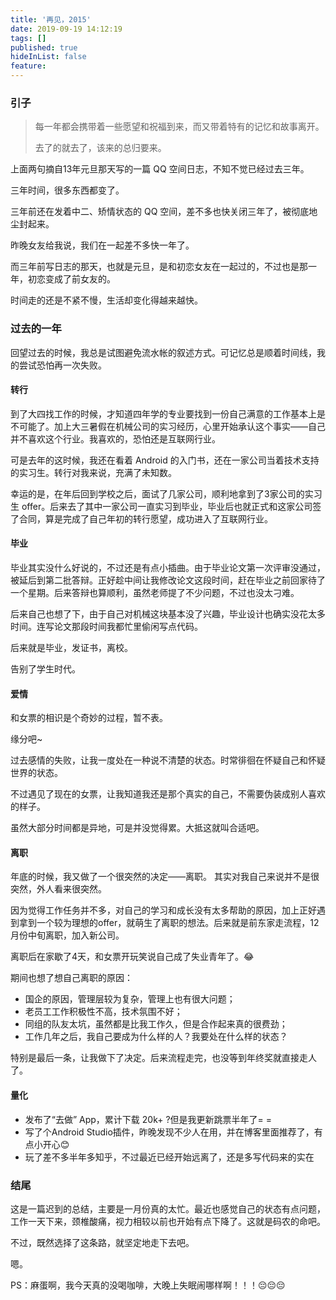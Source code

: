 ```yaml
---
title: '再见，2015'
date: 2019-09-19 14:12:19
tags: []
published: true
hideInList: false
feature: 
---
```

 
### 引子
> 每一年都会携带着一些愿望和祝福到来，而又带着特有的记忆和故事离开。
>
> 去了的就去了，该来的总归要来。 

<!-- more -->

上面两句摘自13年元旦那天写的一篇 QQ 空间日志，不知不觉已经过去三年。

三年时间，很多东西都变了。

三年前还在发着中二、矫情状态的 QQ 空间，差不多也快关闭三年了，被彻底地尘封起来。

昨晚女友给我说，我们在一起差不多快一年了。

而三年前写日志的那天，也就是元旦，是和初恋女友在一起过的，不过也是那一年，初恋变成了前女友的。

时间走的还是不紧不慢，生活却变化得越来越快。

### 过去的一年
回望过去的时候，我总是试图避免流水帐的叙述方式。可记忆总是顺着时间线，我的尝试恐怕再一次失败。

#### 转行
到了大四找工作的时候，才知道四年学的专业要找到一份自己满意的工作基本上是不可能了。加上大三暑假在机械公司的实习经历，心里开始承认这个事实——自己并不喜欢这个行业。我喜欢的，恐怕还是互联网行业。

可是去年的这时候，我还在看着 Android 的入门书，还在一家公司当着技术支持的实习生。转行对我来说，充满了未知数。

幸运的是，在年后回到学校之后，面试了几家公司，顺利地拿到了3家公司的实习生 offer。后来去了其中一家公司一直实习到毕业，毕业后也就正式和这家公司签了合同，算是完成了自己年初的转行愿望，成功进入了互联网行业。

#### 毕业
毕业其实没什么好说的，不过还是有点小插曲。由于毕业论文第一次评审没通过，被延后到第二批答辩。正好趁中间让我修改论文这段时间，赶在毕业之前回家待了一个星期。后来答辩也算顺利，虽然老师提了不少问题，不过也没太刁难。

后来自己也想了下，由于自己对机械这块基本没了兴趣，毕业设计也确实没花太多时间。连写论文那段时间我都忙里偷闲写点代码。

后来就是毕业，发证书，离校。

告别了学生时代。

#### 爱情
和女票的相识是个奇妙的过程，暂不表。

缘分吧~

过去感情的失败，让我一度处在一种说不清楚的状态。时常徘徊在怀疑自己和怀疑世界的状态。

不过遇见了现在的女票，让我知道我还是那个真实的自己，不需要伪装成别人喜欢的样子。

虽然大部分时间都是异地，可是并没觉得累。大抵这就叫合适吧。

#### 离职
年底的时候，我又做了一个很突然的决定——离职。
其实对我自己来说并不是很突然，外人看来很突然。

因为觉得工作任务并不多，对自己的学习和成长没有太多帮助的原因，加上正好遇到拿到一个较为理想的offer，就萌生了离职的想法。后来就是前东家走流程，12 月份中旬离职，加入新公司。

离职后在家歇了4天，和女票开玩笑说自己成了失业青年了。😂

期间也想了想自己离职的原因：

 - 国企的原因，管理层较为复杂，管理上也有很大问题；
 - 老员工工作积极性不高，技术氛围不好；
 - 同组的队友太坑，虽然都是比我工作久，但是合作起来真的很费劲；
 - 工作几年之后，我自己要成为什么样的人？我要处在什么样的状态？

特别是最后一条，让我做下了决定。后来流程走完，也没等到年终奖就直接走人了。
 
#### 量化
- 发布了“去做” App，累计下载 20k+ ?但是我更新跳票半年了= =
- 写了个Android Studio插件，昨晚发现不少人在用，并在博客里面推荐了，有点小开心😊
- 玩了差不多半年多知乎，不过最近已经开始远离了，还是多写代码来的实在

### 结尾
这是一篇迟到的总结，主要是一月份真的太忙。最近也感觉自己的状态有点问题，工作一天下来，颈椎酸痛，视力相较以前也开始有点下降了。这就是码农的命吧。

不过，既然选择了这条路，就坚定地走下去吧。

嗯。

PS：麻蛋啊，我今天真的没喝咖啡，大晚上失眠闹哪样啊！！！😔😔😔


 

























